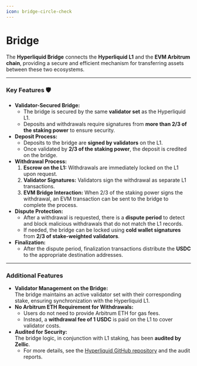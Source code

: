 ```yaml
---
icon: bridge-circle-check
---
```


# Bridge

The **Hyperliquid Bridge** connects the **Hyperliquid L1** and the **EVM Arbitrum chain**, providing a secure and efficient mechanism for transferring assets between these two ecosystems.

***

### **Key Features** 🛡️

* **Validator-Secured Bridge:**
  * The bridge is secured by the same **validator set** as the Hyperliquid L1.
  * Deposits and withdrawals require signatures from **more than 2/3 of the staking power** to ensure security.
* **Deposit Process:**
  * Deposits to the bridge are **signed by validators** on the L1.
  * Once validated by **2/3 of the staking power**, the deposit is credited on the bridge.
* **Withdrawal Process:**
  1. **Escrow on the L1:** Withdrawals are immediately locked on the L1 upon request.
  2. **Validator Signatures:** Validators sign the withdrawal as separate L1 transactions.
  3. **EVM Bridge Interaction:** When 2/3 of the staking power signs the withdrawal, an EVM transaction can be sent to the bridge to complete the process.
* **Dispute Protection:**
  * After a withdrawal is requested, there is a **dispute period** to detect and block malicious withdrawals that do not match the L1 records.
  * If needed, the bridge can be locked using **cold wallet signatures** from **2/3 of stake-weighted validators**.
* **Finalization:**
  * After the dispute period, finalization transactions distribute the **USDC** to the appropriate destination addresses.

***

### **Additional Features**

* **Validator Management on the Bridge:**\
  The bridge maintains an active validator set with their corresponding stake, ensuring synchronization with the Hyperliquid L1.
* **No Arbitrum ETH Requirement for Withdrawals:**
  * Users do not need to provide Arbitrum ETH for gas fees.
  * Instead, a **withdrawal fee of 1 USDC** is paid on the L1 to cover validator costs.
* **Audited for Security:**\
  The bridge logic, in conjunction with L1 staking, has been **audited by Zellic**.
  * For more details, see the [Hyperliquid GitHub repository](https://github.com/hyperliquid-dex) and the audit reports.
